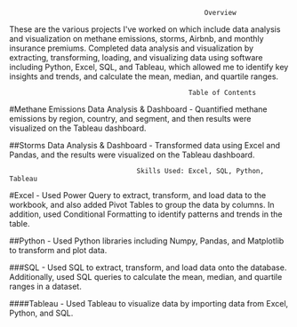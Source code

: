                                                      Overview 

These are the various projects I've worked on which include data analysis and visualization on methane emissions, storms, Airbnb, and monthly insurance premiums. Completed data analysis and visualization by extracting, transforming, loading, and visualizing data using software including Python, Excel, SQL, and Tableau, which allowed me to identify key insights and trends, and calculate the mean, median, and quartile ranges.

   
 
                                                 Table of Contents

#Methane Emissions Data Analysis & Dashboard - Quantified methane emissions by region, country, and segment, and then results were visualized on the       Tableau dashboard.

##Storms Data Analysis & Dashboard  - Transformed data using Excel and Pandas, and the results were visualized on the Tableau dashboard.


                                    Skills Used: Excel, SQL, Python, Tableau

#Excel - Used Power Query to extract, transform, and load data to the workbook, and also added Pivot Tables to group the data by columns. In addition, used Conditional Formatting to identify patterns and trends in the table.

##Python - Used Python libraries including Numpy, Pandas, and Matplotlib to transform and plot data.

###SQL - Used SQL to extract, transform, and load data onto the database. Additionally, used SQL queries to calculate the mean, median, and quartile ranges in a dataset.

####Tableau - Used Tableau to visualize data by importing data from Excel, Python, and SQL.
